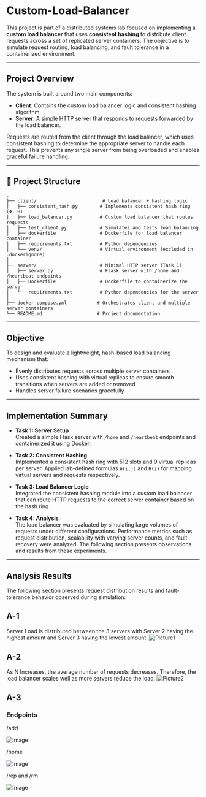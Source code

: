 # Custom-Load-Balancer
This project is part of a distributed systems lab focused on implementing a **custom load balancer** that uses **consistent hashing** to distribute client requests across a set of replicated server containers. The objective is to simulate request routing, load balancing, and fault tolerance in a containerized environment.

---


## Project Overview

The system is built around two main components:

- **Client**: Contains the custom load balancer logic and consistent hashing algorithm.
- **Server**: A simple HTTP server that responds to requests forwarded by the load balancer.

Requests are routed from the client through the load balancer, which uses consistent hashing to determine the appropriate server to handle each request. This prevents any single server from being overloaded and enables graceful failure handling.

---


## 📁 Project Structure

```
.
├── client/                        # Load balancer + hashing logic
│   ├── consistent_hash.py        # Implements consistent hash ring (Φ, H)
│   ├── load_balancer.py          # Custom load balancer that routes requests
│   ├── test_client.py            # Simulates and tests load balancing
│   ├── dockerfile                # Dockerfile for load balancer container
│   ├── requirements.txt          # Python dependencies
│   └── venv/                     # Virtual environment (excluded in .dockerignore)
│
├── server/                       # Minimal HTTP server (Task 1)
│   ├── server.py                 # Flask server with /home and /heartbeat endpoints
│   ├── Dockerfile                # Dockerfile to containerize the server
│   └── requirements.txt          # Python dependencies for the server
│
├── docker-compose.yml           # Orchestrates client and multiple server containers
└── README.md                    # Project documentation
```
---


## Objective

To design and evaluate a lightweight, hash-based load balancing mechanism that:
- Evenly distributes requests across multiple server containers
- Uses consistent hashing with virtual replicas to ensure smooth transitions when servers are added or removed
- Handles server failure scenarios gracefully

---


## Implementation Summary

- **Task 1: Server Setup**  
  Created a simple Flask server with `/home` and `/heartbeat` endpoints and containerized it using Docker.

- **Task 2: Consistent Hashing**  
  Implemented a consistent hash ring with 512 slots and 9 virtual replicas per server. Applied lab-defined formulas `Φ(i,j)` and `H(i)` for mapping virtual servers and requests respectively.

- **Task 3: Load Balancer Logic**  
  Integrated the consistent hashing module into a custom load balancer that can route HTTP requests to the correct server container based on the hash ring.

- **Task 4: Analysis**  
  The load balancer was evaluated by simulating large volumes of requests under different configurations. Performance metrics such as request distribution, scalability with varying server counts, and fault recovery were analyzed. The following section presents observations and results from these experiments.

---


## Analysis Results
The following section presents request distribution results and fault-tolerance behavior observed during simulation:

## A-1

Server Load is distributed between the 3 servers with Server 2 having the highest amount and Server 3 having the lowest amount.
![Picture1](https://github.com/user-attachments/assets/948454da-a36d-4960-a956-79321f43d16d)


## A-2

As N Increases, the average number of requests decreases. Therefore, 
the load balancer scales well as more servers reduce the load.
![Picture2](https://github.com/user-attachments/assets/da7bd313-601e-4246-b753-c483984a8b58)


## A-3

### Endpoints

/add

![image](https://github.com/user-attachments/assets/d9515793-cb62-4c76-bf7a-5e589525b696)


/home

![image](https://github.com/user-attachments/assets/a4bffeb1-cbca-442f-88f1-f40fbbd040fb)


/rep and /rm

![image](https://github.com/user-attachments/assets/63dd648f-a66c-49b9-b8b8-d4c5d22dafed)

